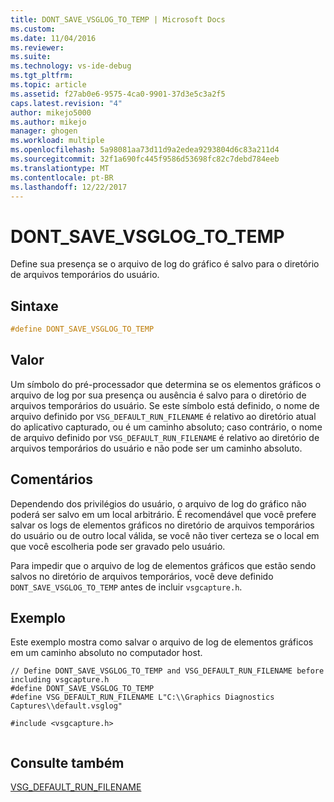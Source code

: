 ```yaml
---
title: DONT_SAVE_VSGLOG_TO_TEMP | Microsoft Docs
ms.custom: 
ms.date: 11/04/2016
ms.reviewer: 
ms.suite: 
ms.technology: vs-ide-debug
ms.tgt_pltfrm: 
ms.topic: article
ms.assetid: f27ab0e6-9575-4ca0-9901-37d3e5c3a2f5
caps.latest.revision: "4"
author: mikejo5000
ms.author: mikejo
manager: ghogen
ms.workload: multiple
ms.openlocfilehash: 5a98081aa73d11d9a2edea9293804d6c83a211d4
ms.sourcegitcommit: 32f1a690fc445f9586d53698fc82c7debd784eeb
ms.translationtype: MT
ms.contentlocale: pt-BR
ms.lasthandoff: 12/22/2017
---
```

# <a name="dontsavevsglogtotemp"></a>DONT_SAVE_VSGLOG_TO_TEMP
Define sua presença se o arquivo de log do gráfico é salvo para o diretório de arquivos temporários do usuário.  
  
## <a name="syntax"></a>Sintaxe  
  
```C++  
#define DONT_SAVE_VSGLOG_TO_TEMP  
```  
  
## <a name="value"></a>Valor  
 Um símbolo do pré-processador que determina se os elementos gráficos o arquivo de log por sua presença ou ausência é salvo para o diretório de arquivos temporários do usuário. Se este símbolo está definido, o nome de arquivo definido por `VSG_DEFAULT_RUN_FILENAME` é relativo ao diretório atual do aplicativo capturado, ou é um caminho absoluto; caso contrário, o nome de arquivo definido por `VSG_DEFAULT_RUN_FILENAME` é relativo ao diretório de arquivos temporários do usuário e não pode ser um caminho absoluto.  
  
## <a name="remarks"></a>Comentários  
 Dependendo dos privilégios do usuário, o arquivo de log do gráfico não poderá ser salvo em um local arbitrário. É recomendável que você prefere salvar os logs de elementos gráficos no diretório de arquivos temporários do usuário ou de outro local válida, se você não tiver certeza se o local em que você escolheria pode ser gravado pelo usuário.  
  
 Para impedir que o arquivo de log de elementos gráficos que estão sendo salvos no diretório de arquivos temporários, você deve definido `DONT_SAVE_VSGLOG_TO_TEMP` antes de incluir `vsgcapture.h`.  
  
## <a name="example"></a>Exemplo  
 Este exemplo mostra como salvar o arquivo de log de elementos gráficos em um caminho absoluto no computador host.  
  
```  
// Define DONT_SAVE_VSGLOG_TO_TEMP and VSG_DEFAULT_RUN_FILENAME before including vsgcapture.h  
#define DONT_SAVE_VSGLOG_TO_TEMP  
#define VSG_DEFAULT_RUN_FILENAME L"C:\\Graphics Diagnostics Captures\\default.vsglog"  
  
#include <vsgcapture.h>  
  
```  
  
## <a name="see-also"></a>Consulte também  
 [VSG_DEFAULT_RUN_FILENAME](vsg-default-run-filename.md)